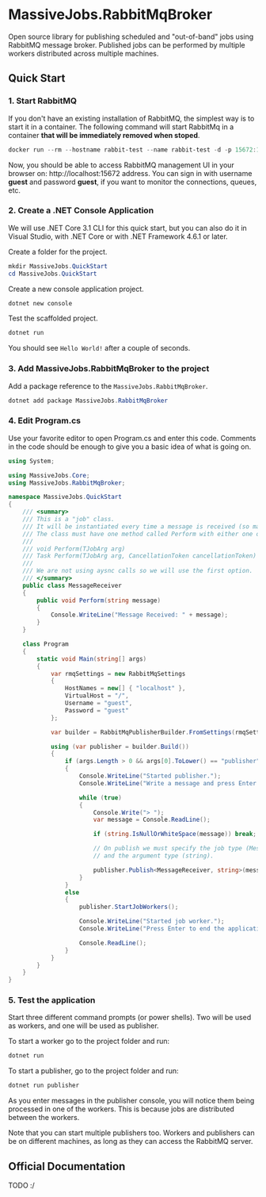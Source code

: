 # MassiveJobs.RabbitMqBroker
Open source library for publishing scheduled and "out-of-band" jobs using RabbitMQ message broker. Published jobs can be performed by multiple workers distributed across multiple machines.

## Quick Start
### 1. Start RabbitMQ

If you don't have an existing installation of RabbitMQ, the simplest way is to start it in a container. 
The following command will start RabbitMq in a container __that will be immediately removed when stoped__.

```powershell
docker run --rm --hostname rabbit-test --name rabbit-test -d -p 15672:15672 -p 5672:5672 rabbitmq:management
```

Now, you should be able to access RabbitMQ management UI in your browser on: http://localhost:15672 address. 
You can sign in with username __guest__ and password __guest__, if you want to monitor the connections, queues, etc.

### 2. Create a .NET Console Application

We will use .NET Core 3.1 CLI for this quick start, but you can also do it in Visual Studio, with .NET Core or with .NET Framework 4.6.1 or later.
  
Create a folder for the project.

```powershell
mkdir MassiveJobs.QuickStart
cd MassiveJobs.QuickStart
```

Create a new console application project.

```powershell
dotnet new console
```

Test the scaffolded project.

```powershell
dotnet run
```

You should see `Hello World!` after a couple of seconds.

### 3. Add MassiveJobs.RabbitMqBroker to the project

Add a package reference to the `MassiveJobs.RabbitMqBroker`.

```powershell
dotnet add package MassiveJobs.RabbitMqBroker
```

### 4. Edit Program.cs

Use your favorite editor to open Program.cs and enter this code. 
Comments in the code should be enough to give you a basic idea of what is going on.
```csharp
using System;

using MassiveJobs.Core;
using MassiveJobs.RabbitMqBroker;

namespace MassiveJobs.QuickStart
{
    /// <summary>
    /// This is a "job" class. 
    /// It will be instantiated every time a message is received (so make it lightweight).
    /// The class must have one method called Perform with either one of these signatures:
    /// 
    /// void Perform(TJobArg arg)
    /// Task Perform(TJobArg arg, CancellationToken cancellationToken)
    /// 
    /// We are not using aysnc calls so we will use the first option.
    /// </summary>
    public class MessageReceiver
    {
        public void Perform(string message)
        {
            Console.WriteLine("Message Received: " + message);
        }
    }

    class Program
    {
        static void Main(string[] args)
        {
            var rmqSettings = new RabbitMqSettings
            {
                HostNames = new[] { "localhost" },
                VirtualHost = "/",
                Username = "guest",
                Password = "guest"
            };

            var builder = RabbitMqPublisherBuilder.FromSettings(rmqSettings);

            using (var publisher = builder.Build())
            {
                if (args.Length > 0 && args[0].ToLower() == "publisher")
                {
                    Console.WriteLine("Started publisher.");
                    Console.WriteLine("Write a message and press Enter to publish it (empty message to end).");

                    while (true)
                    {
                        Console.Write("> ");
                        var message = Console.ReadLine();

                        if (string.IsNullOrWhiteSpace(message)) break;

                        // On publish we must specify the job type (MessageReceiver) 
                        // and the argument type (string).

                        publisher.Publish<MessageReceiver, string>(message);
                    }
                }
                else
                {
                    publisher.StartJobWorkers();

                    Console.WriteLine("Started job worker.");
                    Console.WriteLine("Press Enter to end the application.");

                    Console.ReadLine();
                }
            }
        }
    }
}
```

### 5. Test the application

Start three different command prompts (or power shells). Two will be used as workers, and one will be used as publisher.
  
To start a worker go to the project folder and run:
```powershell
dotnet run
```
To start a publisher, go to the project folder and run:
```powershell
dotnet run publisher
```
As you enter messages in the publisher console, you will notice them being processed in one of the workers.
This is because jobs are distributed between the workers.
  
Note that you can start multiple publishers too. 
Workers and publishers can be on different machines, as long as they can access the RabbitMQ server.

## Official Documentation
TODO :/
